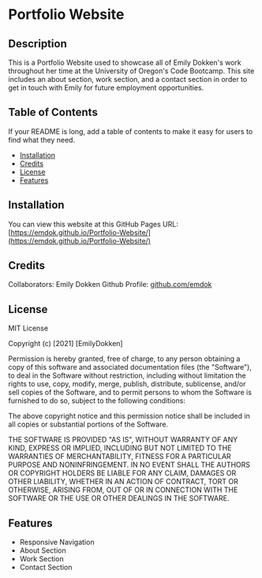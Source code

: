 # Portfolio Website

## Description
This is a Portfolio Website used to showcase all of Emily Dokken's work throughout her time at the University of Oregon's Code Bootcamp. This site includes an about section, work section, and a contact section in order to get in touch with Emily for future employment opportunities.

## Table of Contents

If your README is long, add a table of contents to make it easy for users to find what they need.
- [Installation](#installation)
- [Credits](#credits)
- [License](#license)
- [Features](#features)

## Installation

You can view this website at this GitHub Pages URL:
[https://emdok.github.io/Portfolio-Website/](https://emdok.github.io/Portfolio-Website/) 

## Credits

Collaborators: Emily Dokken
Github Profile: [github.com/emdok](https://www.github.com/emdok)

## License

MIT License

Copyright (c) [2021] [EmilyDokken]

Permission is hereby granted, free of charge, to any person obtaining a copy
of this software and associated documentation files (the "Software"), to deal
in the Software without restriction, including without limitation the rights
to use, copy, modify, merge, publish, distribute, sublicense, and/or sell
copies of the Software, and to permit persons to whom the Software is
furnished to do so, subject to the following conditions:

The above copyright notice and this permission notice shall be included in all
copies or substantial portions of the Software.

THE SOFTWARE IS PROVIDED "AS IS", WITHOUT WARRANTY OF ANY KIND, EXPRESS OR
IMPLIED, INCLUDING BUT NOT LIMITED TO THE WARRANTIES OF MERCHANTABILITY,
FITNESS FOR A PARTICULAR PURPOSE AND NONINFRINGEMENT. IN NO EVENT SHALL THE
AUTHORS OR COPYRIGHT HOLDERS BE LIABLE FOR ANY CLAIM, DAMAGES OR OTHER
LIABILITY, WHETHER IN AN ACTION OF CONTRACT, TORT OR OTHERWISE, ARISING FROM,
OUT OF OR IN CONNECTION WITH THE SOFTWARE OR THE USE OR OTHER DEALINGS IN THE
SOFTWARE.

## Features

- Responsive Navigation
- About Section
- Work Section
- Contact Section
